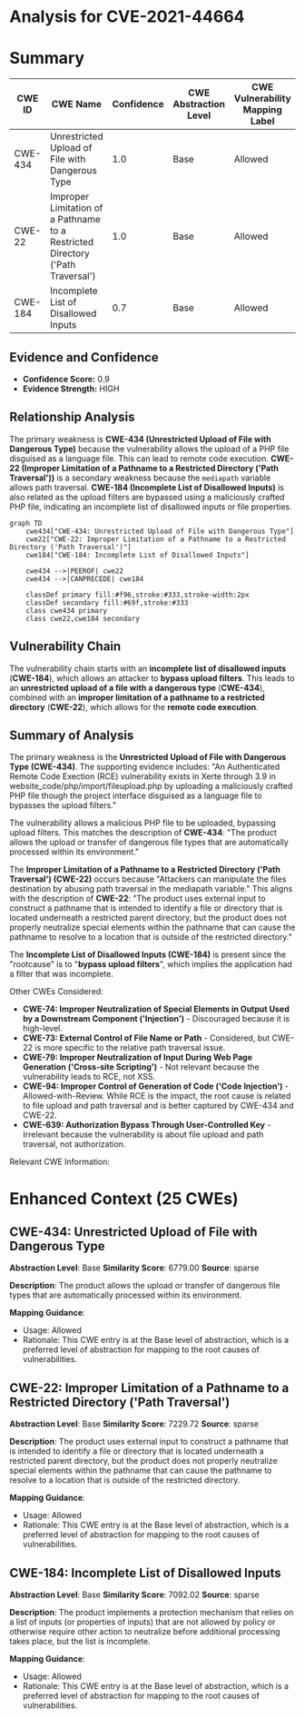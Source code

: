 # Analysis for CVE-2021-44664

# Summary
| CWE ID | CWE Name | Confidence | CWE Abstraction Level | CWE Vulnerability Mapping Label | CWE-Vulnerability Mapping Notes |
|---|---|---|---|---|---|
| CWE-434 | Unrestricted Upload of File with Dangerous Type | 1.0 | Base | Allowed | Primary CWE |
| CWE-22 | Improper Limitation of a Pathname to a Restricted Directory ('Path Traversal') | 1.0 | Base | Allowed | Secondary CWE |
| CWE-184 | Incomplete List of Disallowed Inputs | 0.7 | Base | Allowed | Secondary CWE |

## Evidence and Confidence

*   **Confidence Score:** 0.9
*   **Evidence Strength:** HIGH

## Relationship Analysis
The primary weakness is **CWE-434 (Unrestricted Upload of File with Dangerous Type)** because the vulnerability allows the upload of a PHP file disguised as a language file. This can lead to remote code execution. **CWE-22 (Improper Limitation of a Pathname to a Restricted Directory ('Path Traversal'))** is a secondary weakness because the `mediapath` variable allows path traversal. **CWE-184 (Incomplete List of Disallowed Inputs)** is also related as the upload filters are bypassed using a maliciously crafted PHP file, indicating an incomplete list of disallowed inputs or file properties.

```mermaid
graph TD
    cwe434["CWE-434: Unrestricted Upload of File with Dangerous Type"]
    cwe22["CWE-22: Improper Limitation of a Pathname to a Restricted Directory ('Path Traversal')"]
    cwe184["CWE-184: Incomplete List of Disallowed Inputs"]

    cwe434 -->|PEEROF| cwe22
    cwe434 -->|CANPRECEDE| cwe184

    classDef primary fill:#f96,stroke:#333,stroke-width:2px
    classDef secondary fill:#69f,stroke:#333
    class cwe434 primary
    class cwe22,cwe184 secondary
```

## Vulnerability Chain
The vulnerability chain starts with an **incomplete list of disallowed inputs** (**CWE-184**), which allows an attacker to **bypass upload filters**. This leads to an **unrestricted upload of a file with a dangerous type** (**CWE-434**), combined with an **improper limitation of a pathname to a restricted directory** (**CWE-22**), which allows for the **remote code execution**.

## Summary of Analysis
The primary weakness is the **Unrestricted Upload of File with Dangerous Type (CWE-434)**. The supporting evidence includes: "An Authenticated Remote Code Exection (RCE) vulnerability exists in Xerte through 3.9 in website_code/php/import/fileupload.php by uploading a maliciously crafted PHP file though the project interface disguised as a language file to bypasses the upload filters."

The vulnerability allows a malicious PHP file to be uploaded, bypassing upload filters. This matches the description of **CWE-434**: "The product allows the upload or transfer of dangerous file types that are automatically processed within its environment."

The **Improper Limitation of a Pathname to a Restricted Directory ('Path Traversal') (CWE-22)** occurs because "Attackers can manipulate the files destination by abusing path traversal in the mediapath variable." This aligns with the description of **CWE-22**: "The product uses external input to construct a pathname that is intended to identify a file or directory that is located underneath a restricted parent directory, but the product does not properly neutralize special elements within the pathname that can cause the pathname to resolve to a location that is outside of the restricted directory."

The **Incomplete List of Disallowed Inputs (CWE-184)** is present since the "rootcause" is to "**bypass upload filters**", which implies the application had a filter that was incomplete.

Other CWEs Considered:
*   **CWE-74: Improper Neutralization of Special Elements in Output Used by a Downstream Component ('Injection')** - Discouraged because it is high-level.
*   **CWE-73: External Control of File Name or Path** - Considered, but CWE-22 is more specific to the relative path traversal issue.
*   **CWE-79: Improper Neutralization of Input During Web Page Generation ('Cross-site Scripting')** - Not relevant because the vulnerability leads to RCE, not XSS.
*   **CWE-94: Improper Control of Generation of Code ('Code Injection')** - Allowed-with-Review. While RCE is the impact, the root cause is related to file upload and path traversal and is better captured by CWE-434 and CWE-22.
*   **CWE-639: Authorization Bypass Through User-Controlled Key** - Irrelevant because the vulnerability is about file upload and path traversal, not authorization.

Relevant CWE Information:

# Enhanced Context (25 CWEs)

## CWE-434: Unrestricted Upload of File with Dangerous Type
**Abstraction Level**: Base
**Similarity Score**: 6779.00
**Source**: sparse

**Description**:
The product allows the upload or transfer of dangerous file types that are automatically processed within its environment.

**Mapping Guidance**:
- Usage: Allowed
- Rationale: This CWE entry is at the Base level of abstraction, which is a preferred level of abstraction for mapping to the root causes of vulnerabilities.

## CWE-22: Improper Limitation of a Pathname to a Restricted Directory ('Path Traversal')
**Abstraction Level**: Base
**Similarity Score**: 7229.72
**Source**: sparse

**Description**:
The product uses external input to construct a pathname that is intended to identify a file or directory that is located underneath a restricted parent directory, but the product does not properly neutralize special elements within the pathname that can cause the pathname to resolve to a location that is outside of the restricted directory.

**Mapping Guidance**:
- Usage: Allowed
- Rationale: This CWE entry is at the Base level of abstraction, which is a preferred level of abstraction for mapping to the root causes of vulnerabilities.

## CWE-184: Incomplete List of Disallowed Inputs
**Abstraction Level**: Base
**Similarity Score**: 7092.02
**Source**: sparse

**Description**:
The product implements a protection mechanism that relies on a list of inputs (or properties of inputs) that are not allowed by policy or otherwise require other action to neutralize before additional processing takes place, but the list is incomplete.

**Mapping Guidance**:
- Usage: Allowed
- Rationale: This CWE entry is at the Base level of abstraction, which is a preferred level of abstraction for mapping to the root causes of vulnerabilities.